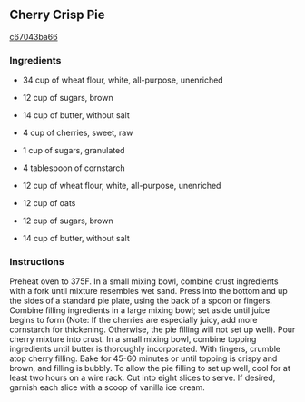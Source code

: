 ## Cherry Crisp Pie

[c67043ba66](http://www.food.com/recipe/cherry-crisp-pie-319158)

### Ingredients

 - 34 cup of wheat flour, white, all-purpose, unenriched

 - 12 cup of sugars, brown

 - 14 cup of butter, without salt

 - 4 cup of cherries, sweet, raw

 - 1 cup of sugars, granulated

 - 4 tablespoon of cornstarch

 - 12 cup of wheat flour, white, all-purpose, unenriched

 - 12 cup of oats

 - 12 cup of sugars, brown

 - 14 cup of butter, without salt

### Instructions

Preheat oven to 375F. In a small mixing bowl, combine crust ingredients with a fork until mixture resembles wet sand. Press into the bottom and up the sides of a standard pie plate, using the back of a spoon or fingers. Combine filling ingredients in a large mixing bowl; set aside until juice begins to form (Note: If the cherries are especially juicy, add more cornstarch for thickening. Otherwise, the pie filling will not set up well). Pour cherry mixture into crust. In a small mixing bowl, combine topping ingredients until butter is thoroughly incorporated. With fingers, crumble atop cherry filling. Bake for 45-60 minutes or until topping is crispy and brown, and filling is bubbly. To allow the pie filling to set up well, cool for at least two hours on a wire rack. Cut into eight slices to serve. If desired, garnish each slice with a scoop of vanilla ice cream.